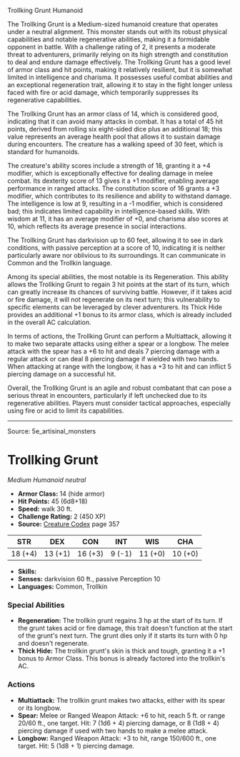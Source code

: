 <MonsterName/>Trollking Grunt</MonsterName>
<CreatureType/>Humanoid</CreatureType>

<summary>The Trollking Grunt is a Medium-sized humanoid creature that operates under a neutral alignment. This monster stands out with its robust physical capabilities and notable regenerative abilities, making it a formidable opponent in battle. With a challenge rating of 2, it presents a moderate threat to adventurers, primarily relying on its high strength and constitution to deal and endure damage effectively. The Trollking Grunt has a good level of armor class and hit points, making it relatively resilient, but it is somewhat limited in intelligence and charisma. It possesses useful combat abilities and an exceptional regeneration trait, allowing it to stay in the fight longer unless faced with fire or acid damage, which temporarily suppresses its regenerative capabilities.</summary>

<detail>

The Trollking Grunt has an armor class of 14, which is considered good, indicating that it can avoid many attacks in combat. It has a total of 45 hit points, derived from rolling six eight-sided dice plus an additional 18; this value represents an average health pool that allows it to sustain damage during encounters. The creature has a walking speed of 30 feet, which is standard for humanoids.

The creature's ability scores include a strength of 18, granting it a +4 modifier, which is exceptionally effective for dealing damage in melee combat. Its dexterity score of 13 gives it a +1 modifier, enabling average performance in ranged attacks. The constitution score of 16 grants a +3 modifier, which contributes to its resilience and ability to withstand damage. The intelligence is low at 9, resulting in a -1 modifier, which is considered bad; this indicates limited capability in intelligence-based skills. With wisdom at 11, it has an average modifier of +0, and charisma also scores at 10, which reflects its average presence in social interactions.

The Trollking Grunt has darkvision up to 60 feet, allowing it to see in dark conditions, with passive perception at a score of 10, indicating it is neither particularly aware nor oblivious to its surroundings. It can communicate in Common and the Trollkin language.

Among its special abilities, the most notable is its Regeneration. This ability allows the Trollking Grunt to regain 3 hit points at the start of its turn, which can greatly increase its chances of surviving battle. However, if it takes acid or fire damage, it will not regenerate on its next turn; this vulnerability to specific elements can be leveraged by clever adventurers. Its Thick Hide provides an additional +1 bonus to its armor class, which is already included in the overall AC calculation.

In terms of actions, the Trollking Grunt can perform a Multiattack, allowing it to make two separate attacks using either a spear or a longbow. The melee attack with the spear has a +6 to hit and deals 7 piercing damage with a regular attack or can deal 8 piercing damage if wielded with two hands. When attacking at range with the longbow, it has a +3 to hit and can inflict 5 piercing damage on a successful hit.

Overall, the Trollking Grunt is an agile and robust combatant that can pose a serious threat in encounters, particularly if left unchecked due to its regenerative abilities. Players must consider tactical approaches, especially using fire or acid to limit its capabilities.</detail>



---

Source: 5e_artisinal_monsters

# Trollking Grunt

*Medium* *Humanoid* *neutral*

- **Armor Class:** 14 (hide armor)
- **Hit Points:** 45 (6d8+18)
- **Speed:** walk 30 ft.
- **Challenge Rating:** 2 (450 XP)
- **Source:** [Creature Codex](https://koboldpress.com/kpstore/product/creature-codex-for-5th-edition-dnd) page 357

| STR | DEX | CON | INT | WIS | CHA |
| --- | --- | --- | --- | --- | --- |
| 18 (+4) | 13 (+1) | 16 (+3) | 9 (-1) | 11 (+0) | 10 (+0) |

- **Skills:** 
- **Senses:** darkvision 60 ft., passive Perception 10
- **Languages:** Common, Trollkin

### Special Abilities

- **Regeneration:** The trollkin grunt regains 3 hp at the start of its turn. If the grunt takes acid or fire damage, this trait doesn't function at the start of the grunt's next turn. The grunt dies only if it starts its turn with 0 hp and doesn't regenerate.
- **Thick Hide:** The trollkin grunt's skin is thick and tough, granting it a +1 bonus to Armor Class. This bonus is already factored into the trollkin's AC.

### Actions

- **Multiattack:** The trollkin grunt makes two attacks, either with its spear or its longbow.
- **Spear:** Melee or Ranged Weapon Attack: +6 to hit, reach 5 ft. or range 20/60 ft., one target. Hit: 7 (1d6 + 4) piercing damage, or 8 (1d8 + 4) piercing damage if used with two hands to make a melee attack.
- **Longbow:** Ranged Weapon Attack: +3 to hit, range 150/600 ft., one target. Hit: 5 (1d8 + 1) piercing damage.




